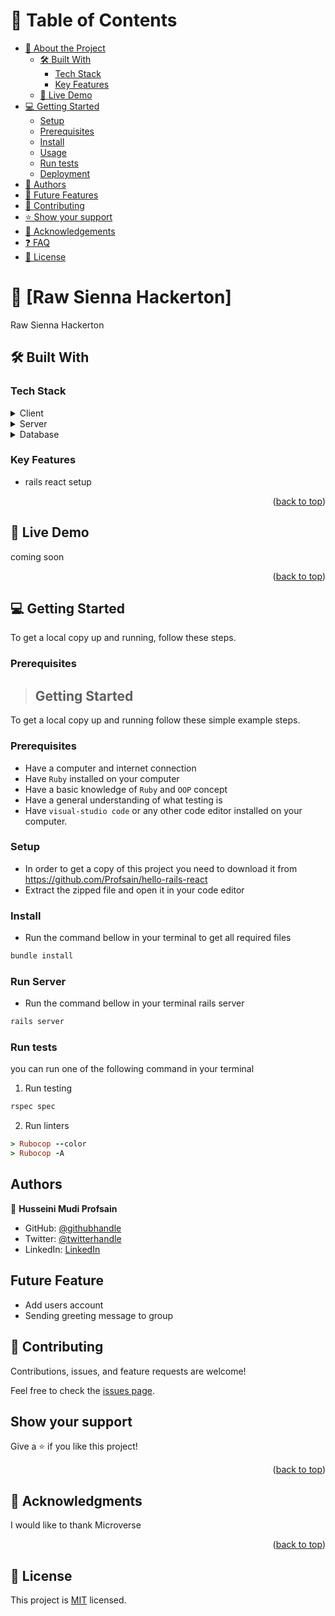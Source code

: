 <!-- TABLE OF CONTENTS -->

# 📗 Table of Contents

- [📖 About the Project](#about-project)
  - [🛠 Built With](#built-with)
    - [Tech Stack](#tech-stack)
    - [Key Features](#key-features)
  - [🚀 Live Demo](#live-demo)
- [💻 Getting Started](#getting-started)
  - [Setup](#setup)
  - [Prerequisites](#prerequisites)
  - [Install](#install)
  - [Usage](#usage)
  - [Run tests](#run-tests)
  - [Deployment](#triangular_flag_on_post-deployment)
- [👥 Authors](#authors)
- [🔭 Future Features](#future-features)
- [🤝 Contributing](#contributing)
- [⭐️ Show your support](#support)
- [🙏 Acknowledgements](#acknowledgements)
- [❓ FAQ](#faq)
- [📝 License](#license)

<!-- PROJECT DESCRIPTION -->

# 📖 [Raw Sienna Hackerton] <a name="about-project"></a>

Raw Sienna Hackerton
## 🛠 Built With <a name="built-with"></a>

### Tech Stack <a name="tech-stack"></a>

<details>
  <summary>Client</summary>
  <ul>
    <li><a href="https://rubyonrails.org/">HTML</a></li>
  </ul>
</details>

<details>
  <summary>Server</summary>
  <!-- <ul>
    <li><a href="https://rubyonrails.org/">Ruby on Rails</a></li>
    <li><a href="https://nodejs.org/">Node</a></li>
  </ul> -->
</details>

<details>
<summary>Database</summary>
  <!-- <ul>
    <li><a href="https://www.postgresql.org/">PostgreSQL</a></li>
  </ul> -->
</details>

<!-- Features -->

### Key Features <a name="key-features"></a>

- rails react setup

<p align="right">(<a href="#readme-top">back to top</a>)</p>

<!-- LIVE DEMO -->

## 🚀 Live Demo <a name="live-demo"></a>

coming soon

<p align="right">(<a href="#readme-top">back to top</a>)</p>

<!-- GETTING STARTED -->

## 💻 Getting Started <a name="getting-started"></a>

To get a local copy up and running, follow these steps.

### Prerequisites

>## Getting Started
To get a local copy up and running follow these simple example steps.

### Prerequisites
- Have a computer and internet connection
- Have `Ruby` installed on your computer
- Have a basic knowledge of `Ruby` and `OOP` concept
- Have a general understanding of what testing is
- Have `visual-studio code` or any other code editor installed on your computer.

### Setup
- In order to get a copy of this project you need to download it from https://github.com/Profsain/hello-rails-react
- Extract the zipped file and open it in your code editor
### Install
- Run the command bellow in your terminal to get all required files 
``` Ruby
bundle install
```

### Run Server
- Run the command bellow in your terminal
  rails server
```Ruby
rails server
```
### Run tests
you can run one of the following command in your terminal
1. Run testing
```Ruby
rspec spec
```
2. Run linters
```Ruby
> Rubocop --color
> Rubocop -A
```
## Authors

👤 **Husseini Mudi Profsain**

- GitHub: [@githubhandle](https://github.com/Profsain)
- Twitter: [@twitterhandle](https://twitter.com/profsain)
- LinkedIn: [LinkedIn](https://www.linkedin.com/in/profsain)


## Future Feature
- Add users account
- Sending greeting message to group
## 🤝 Contributing

Contributions, issues, and feature requests are welcome!

Feel free to check the [issues page](https://github.com/Profsain/hello-rails-react/issues/).

## Show your support

Give a ⭐️ if you like this project!

<p align="right">(<a href="#readme-top">back to top</a>)</p>

<!-- ACKNOWLEDGEMENTS -->

## 🙏 Acknowledgments <a name="acknowledgements"></a>

I would like to thank Microverse 

<p align="right">(<a href="#readme-top">back to top</a>)</p>

## 📝 License

This project is [MIT]() licensed.
